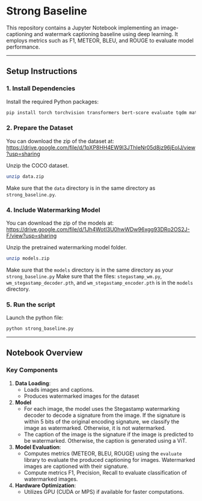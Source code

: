 
# Strong Baseline

This repository contains a Jupyter Notebook implementing an image-captioning and watermark captioning baseline using deep learning. It employs metrics such as F1, METEOR, BLEU, and ROUGE to evaluate model performance.

---

## Setup Instructions

### 1. Install Dependencies
Install the required Python packages:
```bash
pip install torch torchvision transformers bert-score evaluate tqdm matplotlib numpy
```

### 2. Prepare the Dataset

You can download the zip of the dataset at: https://drive.google.com/file/d/1pXP8HH4EW9l3JThleNr05d8jz96jEoIJ/view?usp=sharing

Unzip the COCO dataset.
```bash
unzip data.zip
```

Make sure that the `data` directory is in the same directory as `strong_baseline.py`.


### 4. Include Watermarking Model

You can download the zip of the models at: https://drive.google.com/file/d/1Jh4WotI3U0hwWDw96xgg93DRo2OS2J-F/view?usp=sharing

Unzip the pretrained watermarking model folder.
```bash
unzip models.zip
```

Make sure that the `models` directory is in the same directory as your `strong_baseline.py`
Make sure that the files: `stegastamp_wm.py`, `wm_stegastamp_decoder.pth`, and `wm_stegastamp_encoder.pth` is in the `models` directory.

### 5. Run the script
Launch the python file:
```bash
python strong_baseline.py
```

---

## Notebook Overview

### Key Components
1. **Data Loading**:
    - Loads images and captions.
    - Produces watermarked images for the dataset
2. **Model**
    - For each image, the model uses the Stegastamp watermarking decoder to decode a signature from the image. If the signature is within 5 bits of the original encoding signature, we classify the image as watermarked. Otherwise, it is not watermarked.
    - The caption of the image is the signature if the image is predicted to be watermarked. Otherwise, the caption is generated using a ViT.
3. **Model Evaluation**:
    - Computes metrics (METEOR, BLEU, ROUGE) using the `evaluate` library to evaluate the produced captioning for images. Watermarked images are captioned with their signature.
    - Compute metrics F1, Precision, Recall to evaluate classification of watermarked images.
4. **Hardware Optimization**:
    - Utilizes GPU (CUDA or MPS) if available for faster computations.
